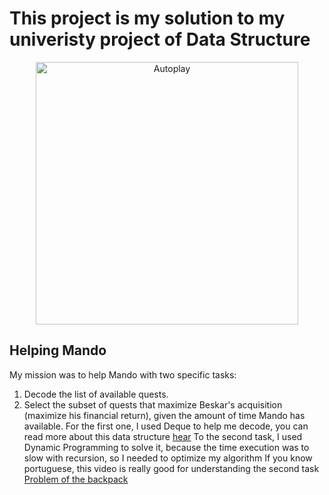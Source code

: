 # This project is my solution to my univeristy project of Data Structure
<p align="center">
  <img src="https://i.pinimg.com/originals/62/ef/e5/62efe5f69dd44434d90dc402e6212545.jpg" alt="Autoplay" width="420px"/>
</p>

## Helping Mando
My mission was to help Mando with two specific tasks: 
1. Decode the list of available quests. 
2. Select the subset of quests that maximize Beskar's acquisition (maximize his financial return), given the amount of time Mando has available.
For the first one, I used Deque to help me decode, you can read more about this data structure [hear](https://runestone.academy/ns/books/published//pythonds/BasicDS/WhatIsaDeque.html)
To the second task, I used Dynamic Programming to solve it, because the time execution was to slow with recursion, so I needed to optimize my algorithm
If you know portuguese, this video is really good for understanding the second task [Problem of the backpack](https://www.youtube.com/watch?v=PhDi025n5Uw&ab_channel=CarlaQuemDisse)
